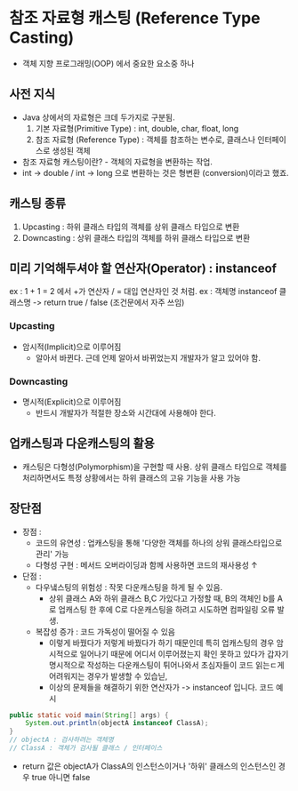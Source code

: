 #  참조 자료형 캐스팅 (Reference Type Casting)
- 객체 지향 프로그래밍(OOP) 에서 중요한 요소중 하나
## 사전 지식
- Java 상에서의 자료형은 크데 두가지로 구분됨.
    1. 기본 자료형(Primitive Type) : int, double, char, float, long
    2. 참조 자료형 (Reference Type) : 객체를 참조하는 변수로, 클래스나 인터페이스로 생성된 객체
- 참조 자료형 캐스팅이란? - 객체의 자료형을 변환하는 작업.
- int -> double / int  -> long 으로 변환하는 것은 형변환 (conversion)이라고 했죠.
## 캐스팅 종류
1. Upcasting : 하위 클래스 타입의 객체를 상위 클래스 타입으로 변환
2. Downcasting : 상위 클래스 타입의 객체를 하위 클래스 타입으로 변환

## 미리 기억해두셔야 할 연산자(Operator) : instanceof
ex : 1 + 1 = 2 에서 +가 연산자 / = 대입 연산자인 것 처럼.
ex : 객체명 instanceof 클래스명 -> return true / false (조건문에서 자주 쓰임)

### Upcasting
- 암시적(Implicit)으로 이루어짐
  - 알아서 바뀐다. 근데 언제 알아서 바뀌었는지 개발자가 알고 있어야 함.
### Downcasting
- 명시적(Explicit)으로 이루어짐
  - 반드시 개발자가 적절한 장소와 시간대에 사용해야 한다.
## 업캐스팅과 다운캐스팅의 활용
- 캐스팅은 다형성(Polymorphism)을 구현할 때 사용. 상위 클래스 타입으로 객체를 처리하면서도 특정 상황에서는 하위 클래스의 고유 기능을 사용 가능
## 장단점
- 장점 : 
  - 코드의 유연성 : 업캐스팅을 통해 '다양한 객체를 하나의 상워 클래스타입으로 관리' 가능
  - 다형성 구현 : 메서드 오버라이딩과 함께 사용하면 코드의 재사용성 ↑
- 단점 : 
  - 다우냌스팅의 위험성 : 작못 다운캐스팅을 하게 될 수 있음.
    - 상위 클래스 A와 하위 클래스 B,C 가있다고 가정할 때, B의 객체인 b를 A로 업캐스팅 한 후에 C로 다운캐스팅을 하려고 시도하면 컴파일링 오류 발생.
  - 복잡성 증가 : 코드 가독성이 떨어질 수 있음
    - 이렇게 바꿨다가 저렇게 바꿨다가 하기 때문인데 특히 업캐스팅의 경우 암시적으로 일어나기 때문에 어디서 이루어졌는지 확인 못하고 있다가 갑자기 명시적으로 작성하는 다운캐스팅이 튀어나와서 초심자들이 코드 읽는ㄷ게 어려워지는 경우가 발생할 수 있습닏,
    - 이상의 문제들을 해결하기 위한 연산자가 -> instanceof 입니다.
코드 예시
```java
public static void main(String[] args) {
    System.out.println(objectA instanceof ClassA);
}
// objectA : 검사하려는 객체명
// ClassA : 객체가 검사될 클래스 / 인터페이스
```
- return 값은 objectA가 ClassA의 인스턴스이거나 '하위' 클래스의 인스턴스인 경우 true 아니면 false